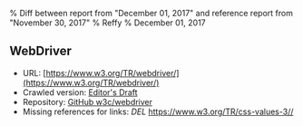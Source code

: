 % Diff between report from "December 01, 2017" and reference report from "November 30, 2017"
% Reffy
% December 01, 2017

## WebDriver

- URL: [https://www.w3.org/TR/webdriver/](https://www.w3.org/TR/webdriver/)
- Crawled version: [Editor's Draft](https://w3c.github.io/webdriver/webdriver-spec.html)
- Repository: [GitHub w3c/webdriver](https://github.com/w3c/webdriver)
- Missing references for links: *DEL* https://www.w3.org/TR/css-values-3//


